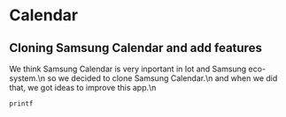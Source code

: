 # Calendar

## Cloning Samsung Calendar and add features

We think Samsung Calendar is very inportant in Iot and Samsung eco-system.\n
so we decided to clone Samsung Calendar.\n
and when we did that, we got ideas to improve this app.\n

``` cpp
printf
```
